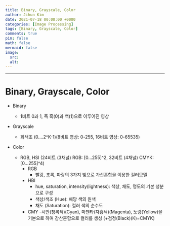 ```yaml
---
title: Binary, Grayscale, Color
author: Jihun Kim
date: 2021-07-18 00:00:00 +0000
categories: [Image Processing]
tags: [Binary, Grayscale, Color]
comments: true
pin: false
math: false
mermaid: false
image:
  src:
  alt:
---
```

---

# Binary, Grayscale, Color
 
- Binary 
    - 1비트 0과 1, 즉 흑(0)과 백(1)으로 이루어진 영상

- Grayscale 
    - 회색조 (0....2^K-1)(8비트 영상: 0-255, 16비트 영상: 0-65535)

- Color
    - RGB, HSI (24비트 (3채널) RGB: [0...255]^2, 32비트 (4채널) CMYK: [0...255]^4)
        - RGB
            - 빨강, 초록, 파랑의 3가지 빛으로 가산혼합을 이용한 컬러모델
        - HBI
            - hue, saturation, intensity(lightness): 색상, 채도, 명도의 기본 성분으로 구성
            - 색상/색조 (Hue): 해당 색의 원색
            - 채도 (Saturation): 컬러 색의 순수도
        - CMY
            -시안(청록색)(Cyan), 마젠타(자홍색)(Magenta), 노랑(Yellow)을 기본으로 하여 감산혼합으로 컬러를 생성 (+검정(Black)(K)=CMYK)